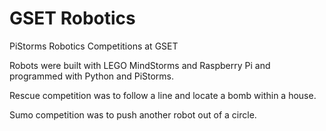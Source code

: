 # GSET Robotics

PiStorms Robotics Competitions at GSET

Robots were built with LEGO MindStorms and Raspberry Pi and programmed with Python and PiStorms.

Rescue competition was to follow a line and locate a bomb within a house.

Sumo competition was to push another robot out of a circle.

